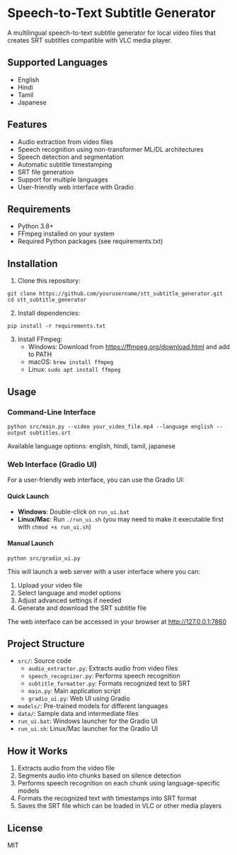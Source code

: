 # Speech-to-Text Subtitle Generator

A multilingual speech-to-text subtitle generator for local video files that creates SRT subtitles compatible with VLC media player.

## Supported Languages
- English
- Hindi
- Tamil
- Japanese

## Features
- Audio extraction from video files
- Speech recognition using non-transformer ML/DL architectures
- Speech detection and segmentation
- Automatic subtitle timestamping
- SRT file generation
- Support for multiple languages
- User-friendly web interface with Gradio

## Requirements
- Python 3.8+
- FFmpeg installed on your system
- Required Python packages (see requirements.txt)

## Installation

1. Clone this repository:
```
git clone https://github.com/yourusername/stt_subtitle_generator.git
cd stt_subtitle_generator
```

2. Install dependencies:
```
pip install -r requirements.txt
```

3. Install FFmpeg:
   - Windows: Download from https://ffmpeg.org/download.html and add to PATH
   - macOS: `brew install ffmpeg`
   - Linux: `sudo apt install ffmpeg`

## Usage

### Command-Line Interface
```
python src/main.py --video your_video_file.mp4 --language english --output subtitles.srt
```

Available language options: english, hindi, tamil, japanese

### Web Interface (Gradio UI)
For a user-friendly web interface, you can use the Gradio UI:

#### Quick Launch
- **Windows**: Double-click on `run_ui.bat`
- **Linux/Mac**: Run `./run_ui.sh` (you may need to make it executable first with `chmod +x run_ui.sh`)

#### Manual Launch
```
python src/gradio_ui.py
```

This will launch a web server with a user interface where you can:
1. Upload your video file
2. Select language and model options
3. Adjust advanced settings if needed
4. Generate and download the SRT subtitle file

The web interface can be accessed in your browser at http://127.0.0.1:7860

## Project Structure
- `src/`: Source code
  - `audio_extractor.py`: Extracts audio from video files
  - `speech_recognizer.py`: Performs speech recognition
  - `subtitle_formatter.py`: Formats recognized text to SRT
  - `main.py`: Main application script
  - `gradio_ui.py`: Web UI using Gradio
- `models/`: Pre-trained models for different languages
- `data/`: Sample data and intermediate files
- `run_ui.bat`: Windows launcher for the Gradio UI
- `run_ui.sh`: Linux/Mac launcher for the Gradio UI

## How it Works
1. Extracts audio from the video file
2. Segments audio into chunks based on silence detection
3. Performs speech recognition on each chunk using language-specific models
4. Formats the recognized text with timestamps into SRT format
5. Saves the SRT file which can be loaded in VLC or other media players

## License
MIT
